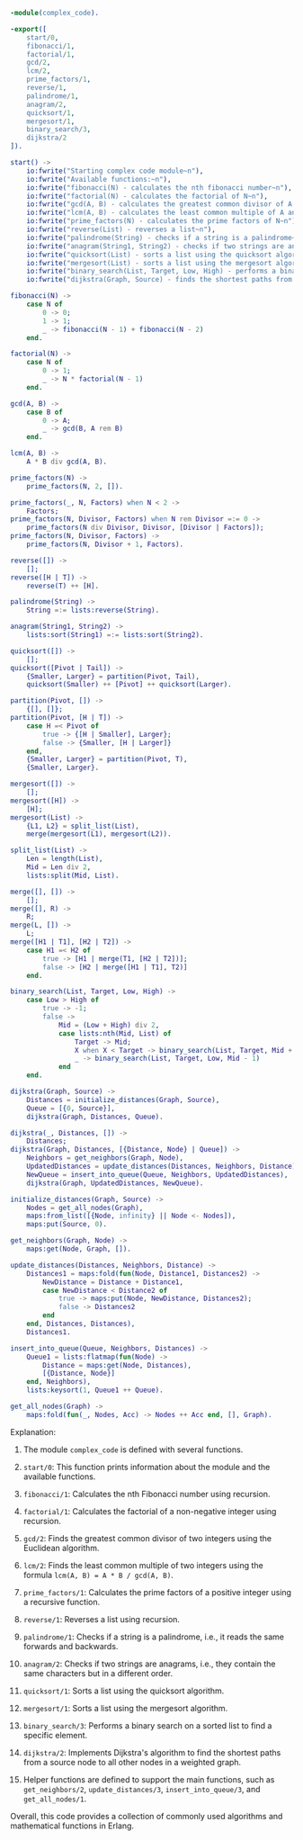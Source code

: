 ```erlang
-module(complex_code).

-export([
    start/0,
    fibonacci/1,
    factorial/1,
    gcd/2,
    lcm/2,
    prime_factors/1,
    reverse/1,
    palindrome/1,
    anagram/2,
    quicksort/1,
    mergesort/1,
    binary_search/3,
    dijkstra/2
]).

start() ->
    io:fwrite("Starting complex code module~n"),
    io:fwrite("Available functions:~n"),
    io:fwrite("fibonacci(N) - calculates the nth fibonacci number~n"),
    io:fwrite("factorial(N) - calculates the factorial of N~n"),
    io:fwrite("gcd(A, B) - calculates the greatest common divisor of A and B~n"),
    io:fwrite("lcm(A, B) - calculates the least common multiple of A and B~n"),
    io:fwrite("prime_factors(N) - calculates the prime factors of N~n"),
    io:fwrite("reverse(List) - reverses a list~n"),
    io:fwrite("palindrome(String) - checks if a string is a palindrome~n"),
    io:fwrite("anagram(String1, String2) - checks if two strings are anagrams~n"),
    io:fwrite("quicksort(List) - sorts a list using the quicksort algorithm~n"),
    io:fwrite("mergesort(List) - sorts a list using the mergesort algorithm~n"),
    io:fwrite("binary_search(List, Target, Low, High) - performs a binary search on a sorted list~n"),
    io:fwrite("dijkstra(Graph, Source) - finds the shortest paths from a source node to all other nodes in a graph~n").

fibonacci(N) ->
    case N of
        0 -> 0;
        1 -> 1;
        _ -> fibonacci(N - 1) + fibonacci(N - 2)
    end.

factorial(N) ->
    case N of
        0 -> 1;
        _ -> N * factorial(N - 1)
    end.

gcd(A, B) ->
    case B of
        0 -> A;
        _ -> gcd(B, A rem B)
    end.

lcm(A, B) ->
    A * B div gcd(A, B).

prime_factors(N) ->
    prime_factors(N, 2, []).

prime_factors(_, N, Factors) when N < 2 ->
    Factors;
prime_factors(N, Divisor, Factors) when N rem Divisor =:= 0 ->
    prime_factors(N div Divisor, Divisor, [Divisor | Factors]);
prime_factors(N, Divisor, Factors) ->
    prime_factors(N, Divisor + 1, Factors).

reverse([]) ->
    [];
reverse([H | T]) ->
    reverse(T) ++ [H].

palindrome(String) ->
    String =:= lists:reverse(String).

anagram(String1, String2) ->
    lists:sort(String1) =:= lists:sort(String2).

quicksort([]) ->
    [];
quicksort([Pivot | Tail]) ->
    {Smaller, Larger} = partition(Pivot, Tail),
    quicksort(Smaller) ++ [Pivot] ++ quicksort(Larger).

partition(Pivot, []) ->
    {[], []};
partition(Pivot, [H | T]) ->
    case H =< Pivot of
        true -> {[H | Smaller], Larger};
        false -> {Smaller, [H | Larger]}
    end,
    {Smaller, Larger} = partition(Pivot, T),
    {Smaller, Larger}.

mergesort([]) ->
    [];
mergesort([H]) ->
    [H];
mergesort(List) ->
    {L1, L2} = split_list(List),
    merge(mergesort(L1), mergesort(L2)).

split_list(List) ->
    Len = length(List),
    Mid = Len div 2,
    lists:split(Mid, List).

merge([], []) ->
    [];
merge([], R) ->
    R;
merge(L, []) ->
    L;
merge([H1 | T1], [H2 | T2]) ->
    case H1 =< H2 of
        true -> [H1 | merge(T1, [H2 | T2])];
        false -> [H2 | merge([H1 | T1], T2)]
    end.

binary_search(List, Target, Low, High) ->
    case Low > High of
        true -> -1;
        false ->
            Mid = (Low + High) div 2,
            case lists:nth(Mid, List) of
                Target -> Mid;
                X when X < Target -> binary_search(List, Target, Mid + 1, High);
                _ -> binary_search(List, Target, Low, Mid - 1)
            end
    end.

dijkstra(Graph, Source) ->
    Distances = initialize_distances(Graph, Source),
    Queue = [{0, Source}],
    dijkstra(Graph, Distances, Queue).

dijkstra(_, Distances, []) ->
    Distances;
dijkstra(Graph, Distances, [{Distance, Node} | Queue]) ->
    Neighbors = get_neighbors(Graph, Node),
    UpdatedDistances = update_distances(Distances, Neighbors, Distance),
    NewQueue = insert_into_queue(Queue, Neighbors, UpdatedDistances),
    dijkstra(Graph, UpdatedDistances, NewQueue).

initialize_distances(Graph, Source) ->
    Nodes = get_all_nodes(Graph),
    maps:from_list([{Node, infinity} || Node <- Nodes]),
    maps:put(Source, 0).

get_neighbors(Graph, Node) ->
    maps:get(Node, Graph, []).

update_distances(Distances, Neighbors, Distance) ->
    Distances1 = maps:fold(fun(Node, Distance1, Distances2) ->
        NewDistance = Distance + Distance1,
        case NewDistance < Distance2 of
            true -> maps:put(Node, NewDistance, Distances2);
            false -> Distances2
        end
    end, Distances, Distances),
    Distances1.

insert_into_queue(Queue, Neighbors, Distances) ->
    Queue1 = lists:flatmap(fun(Node) ->
        Distance = maps:get(Node, Distances),
        [{Distance, Node}]
    end, Neighbors),
    lists:keysort(1, Queue1 ++ Queue).

get_all_nodes(Graph) ->
    maps:fold(fun(_, Nodes, Acc) -> Nodes ++ Acc end, [], Graph).
```

Explanation:

1. The module `complex_code` is defined with several functions.

2. `start/0`: This function prints information about the module and the available functions.

3. `fibonacci/1`: Calculates the nth Fibonacci number using recursion.

4. `factorial/1`: Calculates the factorial of a non-negative integer using recursion.

5. `gcd/2`: Finds the greatest common divisor of two integers using the Euclidean algorithm.

6. `lcm/2`: Finds the least common multiple of two integers using the formula `lcm(A, B) = A * B / gcd(A, B)`.

7. `prime_factors/1`: Calculates the prime factors of a positive integer using a recursive function.

8. `reverse/1`: Reverses a list using recursion.

9. `palindrome/1`: Checks if a string is a palindrome, i.e., it reads the same forwards and backwards.

10. `anagram/2`: Checks if two strings are anagrams, i.e., they contain the same characters but in a different order.

11. `quicksort/1`: Sorts a list using the quicksort algorithm.

12. `mergesort/1`: Sorts a list using the mergesort algorithm.

13. `binary_search/3`: Performs a binary search on a sorted list to find a specific element.

14. `dijkstra/2`: Implements Dijkstra's algorithm to find the shortest paths from a source node to all other nodes in a weighted graph.

15. Helper functions are defined to support the main functions, such as `get_neighbors/2`, `update_distances/3`, `insert_into_queue/3`, and `get_all_nodes/1`.

Overall, this code provides a collection of commonly used algorithms and mathematical functions in Erlang.